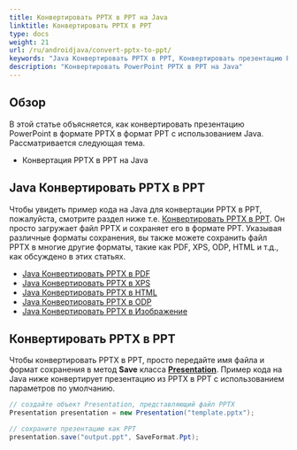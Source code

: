 ```yaml
---
title: Конвертировать PPTX в PPT на Java
linktitle: Конвертировать PPTX в PPT
type: docs
weight: 21
url: /ru/androidjava/convert-pptx-to-ppt/
keywords: "Java Конвертировать PPTX в PPT, Конвертировать презентацию PowerPoint, PPTX в PPT, Java, Aspose.Slides"
description: "Конвертировать PowerPoint PPTX в PPT на Java"
---
```


## **Обзор**

В этой статье объясняется, как конвертировать презентацию PowerPoint в формате PPTX в формат PPT с использованием Java. Рассматривается следующая тема.

- Конвертация PPTX в PPT на Java

## **Java Конвертировать PPTX в PPT**

Чтобы увидеть пример кода на Java для конвертации PPTX в PPT, пожалуйста, смотрите раздел ниже т.е. [Конвертировать PPTX в PPT](#convert-pptx-to-ppt). Он просто загружает файл PPTX и сохраняет его в формате PPT. Указывая различные форматы сохранения, вы также можете сохранить файл PPTX в многие другие форматы, такие как PDF, XPS, ODP, HTML и т.д., как обсуждено в этих статьях.

- [Java Конвертировать PPTX в PDF](https://docs.aspose.com/slides/androidjava/convert-powerpoint-to-pdf/)
- [Java Конвертировать PPTX в XPS](https://docs.aspose.com/slides/androidjava/convert-powerpoint-to-xps/)
- [Java Конвертировать PPTX в HTML](https://docs.aspose.com/slides/androidjava/convert-powerpoint-to-html/)
- [Java Конвертировать PPTX в ODP](https://docs.aspose.com/slides/androidjava/save-presentation/)
- [Java Конвертировать PPTX в Изображение](https://docs.aspose.com/slides/androidjava/convert-powerpoint-to-png/)

## **Конвертировать PPTX в PPT**
Чтобы конвертировать PPTX в PPT, просто передайте имя файла и формат сохранения в метод **Save** класса [**Presentation**](https://reference.aspose.com/slides/androidjava/com.aspose.slides/Presentation). Пример кода на Java ниже конвертирует презентацию из PPTX в PPT с использованием параметров по умолчанию.

```java
// создайте объект Presentation, представляющий файл PPTX
Presentation presentation = new Presentation("template.pptx");

// сохраните презентацию как PPT
presentation.save("output.ppt", SaveFormat.Ppt);  
```